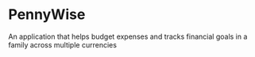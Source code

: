 # PennyWise
An application that helps budget expenses and tracks financial goals in a family across multiple currencies
